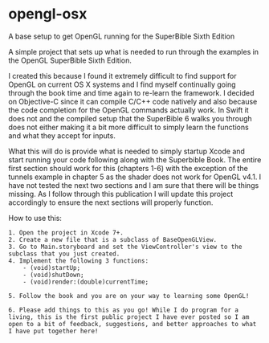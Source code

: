 # opengl-osx
A base setup to get OpenGL running for the SuperBible Sixth Edition

A simple project that sets up what is needed to run through the examples in the OpenGL SuperBible Sixth Edition.

I created this because I found it extremely difficult to find support for OpenGL on current OS X systems and I find myself continually going through the book time and time again to re-learn the framework. I decided on Objective-C since it can compile C/C++ code natively and also because the code completion for the OpenGL commands actually work. In Swift it does not and the compiled setup that the SuperBible 6 walks you through does not either making it a bit more difficult to simply learn the functions and what they accept for inputs.

What this will do is provide what is needed to simply startup Xcode and start running your code following along with the Superbible Book. The entire first section should work for this (chapters 1-6) with the exception of the tunnels example in chapter 5 as the shader does not work for OpenGL v4.1. I have not tested the next two sections and I am sure that there will be things missing. As I follow through this publication I will update this project accordingly to ensure the next sections will properly function.

How to use this:

    1. Open the project in Xcode 7+.
    2. Create a new file that is a subclass of BaseOpenGLView.
    3. Go to Main.storyboard and set the ViewController's view to the subclass that you just created.
    4. Implement the following 3 functions:
        - (void)startUp;
        - (void)shutDown;
        - (void)render:(double)currentTime;

    5. Follow the book and you are on your way to learning some OpenGL!

    6. Please add things to this as you go! While I do program for a living, this is the first public project I have ever posted so I am open to a bit of feedback, suggestions, and better approaches to what I have put together here!
